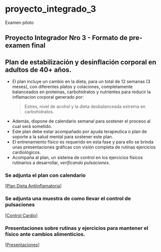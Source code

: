 # proyecto_integrado_3
Examen piloto
## Proyecto Integrador Nro 3 - Formato de pre-examen final
## Plan de estabilización y desinflación corporal en adultos de 40+ años.

* El plan incluye un cambio en la dieta, para un total de 12 semanas (3 meses), con diferentes platos y colaciones, completamente balanceados en proteínas, carbohidratos y nutrientes para reducir la inflamacion corporal generado por:
  > Estres, nivel de acohol y la dieta desbalanceada extrema en carbohidratos.
* Además, dispone de calendario semanal para sostener el proceso al cual será sometido.
* Este plan debe estar acompañado por ayuda terapeutica o plan de soporte a la salud mental para sostener este plan.
* El entrenamiento físico es requerido en esta fase y para ello se brinda unas presentaciones gráficas con visión completa de rutinas ejercicios cardiológicos.
* Acompaña al plan, un sistema de control en los ejercicios físicos rutinarios a desarrollar, _verificando pulsaciones_.

### Se adjunta el plan  con calendario
[[Plan Dieta Antiinflamatoria](https://docs.google.com/document/d/18XO_Y-_L43yF029FUSdgwndGP2iKC1Ih0tfi_-wtZHs/edit?usp=drive_link)]

### Se adjunta una muestra de como llevar el control de pulsaciones
[[Control Cardio](https://docs.google.com/spreadsheets/d/18ZFrqtXV6PdK-SDF7B2zwTQzFeVxEuWfnWKqscX2oB4/edit?usp=drive_link)]

### Presentaciones sobre rutinas y ejercicios para mantener el físico ante cambios alimenticios.
[[Presentaciones](https://gamma.app/docs/Cardio-para-Adultos-40-avio9ecqw17bjj0?mode=doc)]
